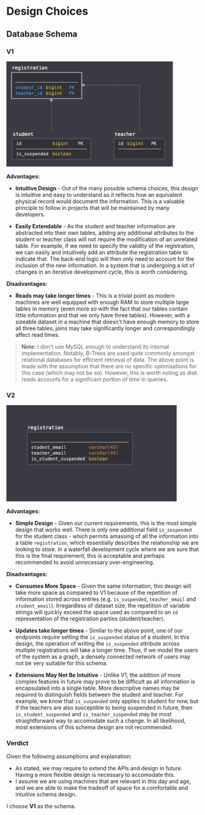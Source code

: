# Design Choices
## Database Schema
### V1
![v1](../docs/assets/v1.png)

**Advantages:**
- **Intuitive Design** - Out of the many possible schema choices, this design is intuitive and easy to understand as it reflects how an equivalent physical record would document the information. This is a valuable principle to follow in projects that will be maintained by many developers.

- **Easily Extendable** - As the student and teacher information are abstracted into their own tables, adding any additional attributes to the student or teacher class will not require the modification of an unrelated table. For example, if we need to specify the validity of the registration, we can easily and intuitively add an attribute the registration table to indicate that. The back-end logic will then only need to account for the inclusion of the new information. In a system that is undergoing a lot of changes in an iterative development cycle, this is worth considering.

**Disadvantages:**
- **Reads may take longer times** - This is a trivial point as modern machines are well equipped with enough RAM to store multiple large tables in memory (even more so with the fact that our tables contain little information and that we only have three tables). However, with a sizeable dataset in a machine that doesn't have enough memory to store all three tables, joins may take significantly longer and correspondingly affect read times.

> **Note:** I don't use MySQL enough to understand its internal implementation. Notably, B-Trees are used quite commonly amongst relational databases for efficient retrieval of data. The above point is made with the assumption that there are no specific optimisations for this case (which may not be so). However, this is worth noting as disk reads accounts for a significant portion of time in queries.

### V2
![v2](../docs/assets/v2.png)

**Advantages:**
- **Simple Design** - Given our current requirements, this is the most simple design that works well. There is only one additional field `is_suspended` for the student class - which permits amassing of all the information into a table `registration`, which essentially describes the relationship we are looking to store. In a waterfall development cycle where we are sure that this is the final requirement, this is acceptable and perhaps recommended to avoid unnecessary over-engineering.

**Disadvantages:**
- **Consumes More Space** - Given the same information, this design will take more space as compared to V1 because of the repetition of information stored across entries (e.g. `is_suspended`, `teacher_email` and `student_email`). Irregardless of dataset size, the repetition of variable strings will quickly exceed the space used as compared to an `id` representation of the registration parties (student/teacher).

- **Updates take longer times** - Similar to the above point, one of our endpoints require setting the `is_suspended` status of a student. In this design, the operation of writing the `is_suspended` attribute across multiple registrations will take a longer time. Thus, if we model the users of the system as a graph, a densely connected network of users may not be very suitable for this schema.

- **Extensions May Not Be Intuitive** - Unlike V1, the addition of more complex features in future may prove to be difficult as all information is encapsulated into a single table. More descriptive names may be required to distinguish fields between the student and teacher. For example, we know that `is_suspended` only applies to student for now, but if the teachers are also susceptible to being suspended in future, then `is_student_suspended` and `is_teacher_suspended` may be most straightforward way to accomodate such a change. In all likelihood, most extensions of this schema design are not recommended. 

### Verdict
Given the following assumptions and explanation:
- As stated, we may require to extend the APIs and design in future. Having a more flexible design is necessary to accomodate this.
- I assume we are using machines that are relevant in this day and age, and we are able to make the tradeoff of space for a comfortable and intuitive schema design.

I choose **V1** as the schema.
